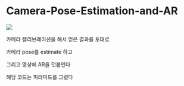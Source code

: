 # Camera-Pose-Estimation-and-AR

<img src=https://github.com/KimximyaFan/Camera-Pose-Estimation-and-AR/assets/107273680/a3de8a68-e59b-49f2-a732-5106d3e570bf>

<br>

카메라 캘리브레이션을 해서 얻은 결과를 토대로

카메라 pose를 estimate 하고

그리고 영상에 AR을 덧붙인다

해당 코드는 피라미드를 그렸다
